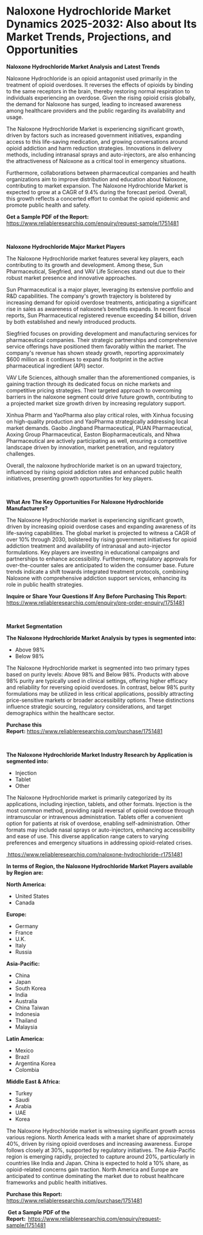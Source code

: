 <p><h1>Naloxone Hydrochloride Market Dynamics 2025-2032: Also about Its Market Trends, Projections, and Opportunities</h1></p><p><strong>Naloxone Hydrochloride Market Analysis and Latest Trends</strong></p>
<p><p>Naloxone Hydrochloride is an opioid antagonist used primarily in the treatment of opioid overdoses. It reverses the effects of opioids by binding to the same receptors in the brain, thereby restoring normal respiration to individuals experiencing an overdose. Given the rising opioid crisis globally, the demand for Naloxone has surged, leading to increased awareness among healthcare providers and the public regarding its availability and usage.</p><p>The Naloxone Hydrochloride Market is experiencing significant growth, driven by factors such as increased government initiatives, expanding access to this life-saving medication, and growing conversations around opioid addiction and harm reduction strategies. Innovations in delivery methods, including intranasal sprays and auto-injectors, are also enhancing the attractiveness of Naloxone as a critical tool in emergency situations. </p><p>Furthermore, collaborations between pharmaceutical companies and health organizations aim to improve distribution and education about Naloxone, contributing to market expansion. The Naloxone Hydrochloride Market is expected to grow at a CAGR of 9.4% during the forecast period. Overall, this growth reflects a concerted effort to combat the opioid epidemic and promote public health and safety.</p></p>
<p><strong>Get a Sample PDF of the Report:&nbsp;</strong> <a href="https://www.reliableresearchiq.com/enquiry/request-sample/1751481?utm_campaign=2769&utm_medium=2&utm_source=Github&utm_content=ia&utm_term=19042025&utm_id=naloxone-hydrochloride">https://www.reliableresearchiq.com/enquiry/request-sample/1751481</a></p>
<p>&nbsp;</p>
<p><strong>Naloxone Hydrochloride Major Market Players</strong></p>
<p><p>The Naloxone Hydrochloride market features several key players, each contributing to its growth and development. Among these, Sun Pharmaceutical, Siegfried, and VAV Life Sciences stand out due to their robust market presence and innovative approaches.</p><p>Sun Pharmaceutical is a major player, leveraging its extensive portfolio and R&D capabilities. The company's growth trajectory is bolstered by increasing demand for opioid overdose treatments, anticipating a significant rise in sales as awareness of naloxone’s benefits expands. In recent fiscal reports, Sun Pharmaceutical registered revenue exceeding $4 billion, driven by both established and newly introduced products.</p><p>Siegfried focuses on providing development and manufacturing services for pharmaceutical companies. Their strategic partnerships and comprehensive service offerings have positioned them favorably within the market. The company's revenue has shown steady growth, reporting approximately $600 million as it continues to expand its footprint in the active pharmaceutical ingredient (API) sector.</p><p>VAV Life Sciences, although smaller than the aforementioned companies, is gaining traction through its dedicated focus on niche markets and competitive pricing strategies. Their targeted approach to overcoming barriers in the naloxone segment could drive future growth, contributing to a projected market size growth driven by increasing regulatory support.</p><p>Xinhua Pharm and YaoPharma also play critical roles, with Xinhua focusing on high-quality production and YaoPharma strategically addressing local market demands. Gaobo Jingband Pharmaceutical, PUAN Pharmaceutical, Aoxing Group Pharmaceutical, Easton Biopharmaceuticals, and Nhwa Pharmaceutical are actively participating as well, ensuring a competitive landscape driven by innovation, market penetration, and regulatory challenges.</p><p>Overall, the naloxone hydrochloride market is on an upward trajectory, influenced by rising opioid addiction rates and enhanced public health initiatives, presenting growth opportunities for key players.</p></p>
<p>&nbsp;</p>
<p><strong>What Are The Key Opportunities For Naloxone Hydrochloride Manufacturers?</strong></p>
<p><p>The Naloxone Hydrochloride market is experiencing significant growth, driven by increasing opioid overdose cases and expanding awareness of its life-saving capabilities. The global market is projected to witness a CAGR of over 10% through 2030, bolstered by rising government initiatives for opioid addiction treatment and availability of intranasal and auto-injector formulations. Key players are investing in educational campaigns and partnerships to enhance accessibility. Furthermore, regulatory approvals for over-the-counter sales are anticipated to widen the consumer base. Future trends indicate a shift towards integrated treatment protocols, combining Naloxone with comprehensive addiction support services, enhancing its role in public health strategies.</p></p>
<p><strong>Inquire or Share Your Questions If Any Before Purchasing This Report:</strong> <a href="https://www.reliableresearchiq.com/enquiry/pre-order-enquiry/1751481?utm_campaign=2769&utm_medium=2&utm_source=Github&utm_content=ia&utm_term=19042025&utm_id=naloxone-hydrochloride">https://www.reliableresearchiq.com/enquiry/pre-order-enquiry/1751481</a></p>
<p>&nbsp;</p>
<p><strong>Market Segmentation</strong></p>
<p><strong>The Naloxone Hydrochloride Market Analysis by types is segmented into:</strong></p>
<p><ul><li>Above 98%</li><li>Below 98%</li></ul></p>
<p><p>The Naloxone Hydrochloride market is segmented into two primary types based on purity levels: Above 98% and Below 98%. Products with above 98% purity are typically used in clinical settings, offering higher efficacy and reliability for reversing opioid overdoses. In contrast, below 98% purity formulations may be utilized in less critical applications, possibly attracting price-sensitive markets or broader accessibility options. These distinctions influence strategic sourcing, regulatory considerations, and target demographics within the healthcare sector.</p></p>
<p><strong>Purchase this Report:&nbsp;</strong><a href="https://www.reliableresearchiq.com/purchase/1751481?utm_campaign=2769&utm_medium=2&utm_source=Github&utm_content=ia&utm_term=19042025&utm_id=naloxone-hydrochloride">https://www.reliableresearchiq.com/purchase/1751481</a></p>
<p>&nbsp;</p>
<p><strong>The Naloxone Hydrochloride Market Industry Research by Application is segmented into:</strong></p>
<p><ul><li>Injection</li><li>Tablet</li><li>Other</li></ul></p>
<p><p>The Naloxone Hydrochloride market is primarily categorized by its applications, including injection, tablets, and other formats. Injection is the most common method, providing rapid reversal of opioid overdose through intramuscular or intravenous administration. Tablets offer a convenient option for patients at risk of overdose, enabling self-administration. Other formats may include nasal sprays or auto-injectors, enhancing accessibility and ease of use. This diverse application range caters to varying preferences and emergency situations in addressing opioid-related crises.</p></p>
<p><a href="https://www.reliableresearchiq.com/naloxone-hydrochloride-r1751481?utm_campaign=2769&utm_medium=2&utm_source=Github&utm_content=ia&utm_term=19042025&utm_id=naloxone-hydrochloride">&nbsp;https://www.reliableresearchiq.com/naloxone-hydrochloride-r1751481</a></p>
<p><strong>In terms of Region, the Naloxone Hydrochloride Market Players available by Region are:</strong></p>
<p>
    <p> <strong> North America: </strong>
        <ul>
            <li>United States</li>
            <li>Canada</li>
        </ul>
        </p> 
    <p> <strong> Europe: </strong>
        <ul>
            <li>Germany</li>
            <li>France</li>
            <li>U.K.</li>
            <li>Italy</li>
            <li>Russia</li>
        </ul>
        </p> 
    <p> <strong> Asia-Pacific: </strong>
        <ul>
            <li>China</li>
            <li>Japan</li>
            <li>South Korea</li>
            <li>India</li>
            <li>Australia</li>
            <li>China Taiwan</li>
            <li>Indonesia</li>
            <li>Thailand</li>
            <li>Malaysia</li>
        </ul>
        </p> 
    <p> <strong> Latin America: </strong>
        <ul>
            <li>Mexico</li>
            <li>Brazil</li>
            <li>Argentina Korea</li>
            <li>Colombia</li>
        </ul>
        </p> 
    <p> <strong> Middle East & Africa: </strong>
        <ul>
            <li>Turkey</li>
            <li>Saudi</li>
            <li>Arabia</li>
            <li>UAE</li>
            <li>Korea</li>
        </ul>
    </p>
    </p>
<p><p>The Naloxone Hydrochloride market is witnessing significant growth across various regions. North America leads with a market share of approximately 40%, driven by rising opioid overdoses and increasing awareness. Europe follows closely at 30%, supported by regulatory initiatives. The Asia-Pacific region is emerging rapidly, projected to capture around 20%, particularly in countries like India and Japan. China is expected to hold a 10% share, as opioid-related concerns gain traction. North America and Europe are anticipated to continue dominating the market due to robust healthcare frameworks and public health initiatives.</p></p>
<p><strong>Purchase this Report: </strong><a href="https://www.reliableresearchiq.com/purchase/1751481?utm_campaign=2769&utm_medium=2&utm_source=Github&utm_content=ia&utm_term=19042025&utm_id=naloxone-hydrochloride">https://www.reliableresearchiq.com/purchase/1751481</a></p>
<p>&nbsp;<strong>Get a Sample PDF of the Report:&nbsp;&nbsp;</strong><a href="https://www.reliableresearchiq.com/enquiry/request-sample/1751481?utm_campaign=2769&utm_medium=2&utm_source=Github&utm_content=ia&utm_term=19042025&utm_id=naloxone-hydrochloride">https://www.reliableresearchiq.com/enquiry/request-sample/1751481</a></p>
<p><strong></strong></p>
<p><p></p><p></p><p></p></p>